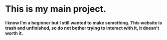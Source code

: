 # This is my main project.
#### I know I'm a beginner but I still wanted to make something. This website is trash and unfinished, so do not bother trying to interact with it, it doesn't worth it.
